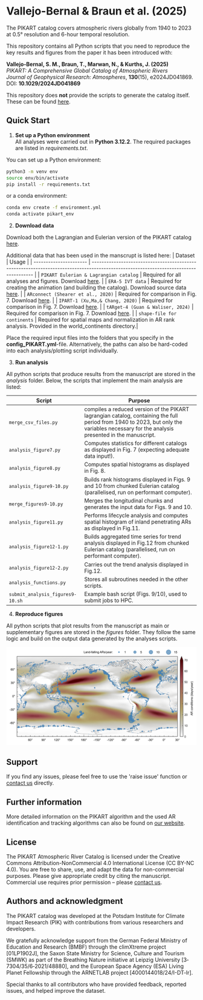 # Vallejo-Bernal & Braun et al. (2025)
The PIKART catalog covers atmospheric rivers globally from 1940 to 2023 at 0.5° resolution and 6-hour temporal resolution.

This repository contains all Python scripts that you need to reproduce the key results and figures from the paper it has been introduced with:

**Vallejo-Bernal, S. M., Braun, T., Marwan, N., & Kurths, J. (2025)**  
*PIKART: A Comprehensive Global Catalog of Atmospheric Rivers*  
*Journal of Geophysical Research: Atmospheres*, **130**(15), e2024JD041869.
DOI: **10.1029/2024JD041869** 


This repository does **not** provide the scripts to generate the catalog itself. These can be found [here](https://gitlab.pik-potsdam.de/PIKART/pikart_v1).

## Quick Start

1. **Set up a Python environment**  
All analyses were carried out in **Python 3.12.2**. The required packages are listed in *requirements.txt*.

You can set up a Python environment:

```bash
python3 -m venv env
source env/bin/activate
pip install -r requirements.txt
```

or a conda environment:

```bash
conda env create -f environment.yml
conda activate pikart_env
```


2. **Download data**  

Download both the Lagrangian and Eulerian version of the PIKART catalog [here](http://ar.pik-potsdam.de/).

Additional data that has been used in the manscrupt is listed here:
| Dataset                 | Usage                                                                                                                              |
| ---------------------- | ------------------------------------------------------------------------------------------------------------------------------------ |
| `PIKART Eulerian & Lagrangian catalog`             | Required for all analyses and figures. Download [here](http://ar.pik-potsdam.de/). |
| `ERA-5 IVT data`             | Required for creating the animation (and building the catalog). Download source data [here](https://cds.climate.copernicus.eu/). |
| `ARconnect (Shearer et al., 2020)`             | Required for comparison in Fig. 7. Download [here](https://doi.org/10.6075/J0D21W00). |
| `IPART-1 (Xu,Ma,& Chang, 2020)`             | Required for comparison in Fig. 7. Download [here](https://doi.org/10.5281/zenodo.3864592). |
| `tARget-4 (Guan & Waliser, 2024)`             | Required for comparison in Fig. 7. Download [here](https://dataverse.ucla.edu/dataverse/ar). |
| `shape-file for continents`             | Required for spatial maps and normalization in AR rank analysis. Provided in the world_continents directory.|


Place the required input files into the folders that you specify in the **config_PIKART.yml**-file. Alternatively, the paths can also be hard-coded into each analysis/plotting script individually. 

3. **Run analysis**  

All python scripts that produce results from the manuscript are stored in the *analysis* folder. Below, the scripts that implement the main analysis are listed:

| Script                 | Purpose                                                                                                                              |
| ---------------------- | ------------------------------------------------------------------------------------------------------------------------------------ |
| `merge_csv_files.py`             | compiles a reduced version of the PIKART lagrangian catalog, containing the full period from 1940 to 2023, but only the variables necessary for the analysis presented in the manuscript. |
| `analysis_figure7.py`     | Computes statistics for different catalogs as displayed in Fig. 7 (expecting adequate data input!).                           |
| `analysis_figure8.py` | Computes spatial histograms as displayed in Fig. 8.                                 |
| `analysis_figure9-10.py`       | Builds rank histograms displayed in Figs. 9 and 10 from chunked Eulerian catalog (parallelised, run on performant computer). |
| `merge_figures9-10.py`       | Merges the longitudinal chunks and generates the input data for Figs. 9 and 10. |
| `analysis_figure11.py`       | Performs lifecycle analysis and computes spatial histogram of inland penetrating ARs as displayed in Fig.11.                                      |
| `analysis_figure12-1.py`       | Builds aggregated time series for trend analysis displayed in Fig.12 from chunked Eulerian catalog (parallelised, run on performant computer).                                      |
| `analysis_figure12-2.py`       | Carries out the trend analysis displayed in Fig.12. |
| `analysis_functions.py`             | Stores all subroutines needed in the other scripts. |
| `submit_analysis_figures9-10.sh`             | Example bash script (Figs. 9/10), used to submit jobs to HPC. |



4. **Reproduce figures**  

All python scripts that plot results from the manuscript as main or supplementary figures are stored in the *figures* folder. They follow the same logic and build on the output data generated by the analyses scripts.

![Figure 8](PIKART_Figure8.png)


## Support
If you find any issues, please feel free to use the 'raise issue' function or [contact us](mailto:vallejo.bernal@pik-potsdam.de,tobraun@pik-potsdam.de,marwan@pik-potsdam.de) directly.

## Further information
More detailed information on the PIKART algorithm and the used AR identification and tracking algorithms can also be found on [our website](http://ar.pik-potsdam.de/).

## License
The PIKART Atmospheric River Catalog is licensed under the Creative Commons Attribution-NonCommercial 4.0 International License (CC BY-NC 4.0). You are free to share, use, and adapt the data for non-commercial purposes. Please give appropriate credit by citing the manuscript. Commercial use requires prior permission – please [contact us](mailto:vallejo.bernal@pik-potsdam.de,tobraun@pik-potsdam.de,marwan@pik-potsdam.de).

## Authors and acknowledgment
The PIKART catalog was developed at the Potsdam Institute for Climate Impact Research (PIK) with contributions from various researchers and developers.

We gratefully acknowledge support from the German Federal Ministry of Education and Research (BMBF) through the climXtreme project [01LP1902J], the Saxon State Ministry for Science, Culture and Tourism (SMWK) as part of the Breathing Nature initiative at Leipzig University [3‐7304/35/6‐2021/48880], and the European Space Agency (ESA) Living Planet Fellowship through the ARNETLAB project [4000144018/24/I-DT-lr].

Special thanks to all contributors who have provided feedback, reported issues, and helped improve the dataset.



